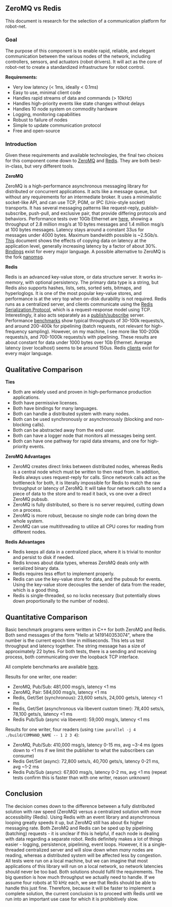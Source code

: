 ## ZeroMQ vs Redis
This document is research for the selection of a communication platform for robot-net.

### Goal
The purpose of this component is to enable rapid, reliable, and elegant communication
between the various nodes of the network, including controllers, sensors, and actuators
(robot drivers). It will act as the core of robot-net to create a standardized infrastructure
for robot control.

**Requirements:**

 * Very low latency (< 1ms, ideally < 0.1ms)
 * Easy to use, minimal client code
 * Handles rapid streams of data and commands (> 10kHz)
 * Handles high-priority events like state changes without delays
 * Handles 10 node system on commodity hardware
 * Logging, monitoring capabilities
 * Robust to failure of nodes
 * Simple to update communication protocol
 * Free and open-source

### Introduction
Given these requirements and available technologies, the final two choices for this
component come down to [ZeroMQ](http://zeromq.org/) and [Redis](http://redis.io/).
They are both best-in-class, but very different tools.

**ZeroMQ**

ZeroMQ is a high-performance asynchronous messaging library for distributed or concurrent
applications. It acts like a message queue, but without any requirements for an intermediate
broker. It uses a minimalistic socket-like API, and can use TCP, PGM, or IPC (Unix-style socket)
transports. It has several messaging patterns like request-reply, publish-subscribe, push-pull,
and exclusive pair, that provide differing protocols and behaviors. Performance tests
over 10Gb Ethernet are [here](http://zeromq.org/results:10gbe-tests-v031), showing a throughput
of 2.8 million msg/s at 10 bytes messages and 1.4 million msg/s at 100 bytes messages. Latency
stays around a constant 33us for messages under 4000 bytes. Maximum bandwidth possible is ~2.5Gb/s.
[This](http://zeromq.org/results:copying) document shows the effects of copying data on latency
at the application level, generally increasing latency by a factor of about 30%.
[Bindings](http://zeromq.org/bindings:_start) exist for every major language. A possible alternative
to ZeroMQ is the fork [nanomsg](http://nanomsg.org/documentation-zeromq.html).

**Redis**

Redis is an advanced key-value store, or data structure server. It works in-memory, with optional
persistency. The primary data type is a string, but Redis also supports hashes, lists, sets, sorted
sets, bitmaps, and hyperloglogs. It is one of the most popular key-value stores, and performance is
at the very top when on-disk durability is not required. Redis runs as a centralized server, and clients
communicate using the [Redis Serialization Protocol](http://redis.io/topics/protocol), which is a
request-response model using TCP. Interestingly, it also acts separately as a
[publish/subscribe](http://redis.io/topics/pubsub) server. Performance
[benchmarks](http://redis.io/topics/benchmarks) show typical throughputs of 30-100k requests/s,
and around 200-400k for pipelining (batch requests, not relevant for high-frequency sampling).
However, on my machine, I see more like 100-200k requests/s, and 700-1000k requests/s with pipelining. These
results are about constant for data under 1000 bytes over 1Gb Ethernet. Average latency (over localhost) seems
to be around 150us. Redis [clients](http://redis.io/clients) exist for every major language.

## Qualitative Comparison

**Ties**

 * Both are widely used and proven in high-performance production applications.
 * Both have permissive licenses.
 * Both have bindings for many languages.
 * Both can handle a distributed system with many nodes.
 * Both can be used synchronously or asynchronously (blocking and non-blocking calls).
 * Both can be abstracted away from the end user.
 * Both can have a logger node that monitors all messages being sent.
 * Both can have one pathway for rapid data streams, and one for high-priority events.

**ZeroMQ Advantages**

 * ZeroMQ creates direct links between distributed nodes, whereas Redis is a central node which
   must be written to then read from. In addition, Redis always uses request-reply for calls.
   Since network calls act as the bottleneck for both, it is literally impossible for Redis to
   match the raw throughput or latency of ZeroMQ. It will take four network calls to send
   a piece of data to the store and to read it back, vs one over a direct ZeroMQ pubsub.
 * ZeroMQ is fully distributed, so there is no server required, cutting down on a process.
 * ZeroMQ is more robust, because no single node can bring down the whole system.
 * ZeroMQ can use multithreading to utilize all CPU cores for reading from different nodes.

**Redis Advantages**

 * Redis keeps all data in a centralized place, where it is trivial to monitor and persist to disk if needed.
 * Redis knows about data types, whereas ZeroMQ deals only with serialized binary data.
 * Redis requires less effort to implement properly.
 * Redis can use the key-value store for data, and the pubsub for events. Using the key-value store decouples
   the sender of data from the reader, which is a good thing.
 * Redis is single-threaded, so no locks necessary (but potentially slows down proportionally to the number of nodes).

## Quantitative Comparison

Basic benchmark programs were written in C++ for both ZeroMQ and Redis. Both send messages of the form
"Hello at 1419140353074", where the number is the current epoch time in milliseconds. This lets us test
throughput and latency together. The string message has a size of approximately 22 bytes. For both tests,
there is a sending and receiving process, both communicating over the loopback TCP interface.

All complete benchmarks are available [here](https://github.com/hmartiro/robot-net/tree/master/tests).

Results for one writer, one reader:

 * ZeroMQ, Pub/Sub: 481,000 msg/s, latency <1 ms
 * ZeroMQ, Pair: 584,000 msg/s, latency <1 ms
 * Redis, Get/Set (synchronous): 23,600 sets/s, 24,000 gets/s, latency <1 ms
 * Redis, Get/Set (asynchronous via libevent custom timer): 78,400 sets/s, 78,100 gets/s, latency <1 ms
 * Redis Pub/Sub (async via libevent): 59,000 msg/s, latency <1 ms

Results for one writer, four readers (using `time parallel -j 4 ./build/COMMAND_NAME -- 1 2 3 4`):

 * ZeroMQ, Pub/Sub: 410,000 msg/s, latency 0-15 ms, avg ~3-4 ms (goes down to <1 ms if we limit the publisher to
   what the subscribers can consume)
 * Redis Get/Set (async): 72,800 sets/s, 40,700 gets/s, latency 0-21 ms, avg ~1-2 ms
 * Redis Pub/Sub (async): 67,800 msg/s, latency 0-2 ms, avg <1 ms (repeat tests confirm this is faster than with
   one writer, reason unknown)

## Conclusion

The decision comes down to the difference between a fully distributed solution with raw speed (ZeroMQ) versus a
centralized solution with more accessibility (Redis). Using Redis with an event library and asynchronous looping
greatly speeds it up, but ZeroMQ still has about 6x higher messaging rate. Both ZeroMQ and Redis can be sped up by
pipelining (batching) requests - it is unclear if this is helpful, if each node is dealing with data regarding a
separate robot. Redis definitely makes a lot of things easier - logging, persistence, pipelining, event loops.
However, it is a single-threaded centralized server and will slow down when _many_ nodes are reading, whereas a
distributed system will be affected less by congestion. All tests were run on a local machine, but we can imagine
that most applications of this library will run on a local network, so network latencies should never be too bad.
Both solutions should fulfil the requirements. The big question is how much throughput we actually need to handle.
If we assume four robots at 10 kHz each, we see that Redis should be able to handle this just fine. Therefore,
because it will be faster to implement a complete solution, the current conclusion is to proceed with Redis until
we run into an important use case for which it is prohibitively slow.
